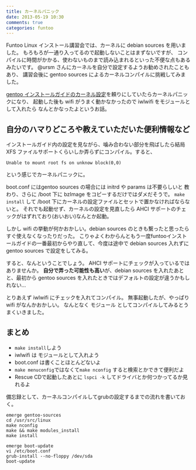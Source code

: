 ```yaml
---
title: カーネルパニック
date: 2013-05-19 10:30
comments: true
categories: funtoo
---
```


Funtoo Linux インストール講習会では、カーネルに debian sources を用いました。
もろもろが一通り入ってるので起動しないことはまずないですが、
コンパイルに時間がかかる、使わないものまで読み込まれるといった不便な点もあるみたいです。
@ursm さんにカーネルを自分で設定するようお勧めされたこともあり、
講習会後に gentoo sources によるカーネルコンパイルに挑戦してみました。

[gentoo インストールガイドのカーネル設定](http://www.gentoo.org/doc/en/handbook/handbook-x86.xml?part=1&chap=7)を頼りにしていたらカーネルパニックになり、
起動した後も wifi がうまく動かなかったので iwlwifi をモジュールとして入れたら
なんとかなったよというお話。

## 自分のハマりどころや教えていただいた便利情報など

インストールガイド内の設定を見ながら、噛み合わない部分を飛ばしたら結局 XFS ファイルサポートくらいしか弄らずにコンパイル。すると、

```
Unable to mount root fs on unknow block(0,0)
```

という感じでカーネルパニックに。

boot.conf にはgentoo sources の場合には initrd や params は不要らしいと
教わり、さらに /boot 下に bzImage をコピーするだけではダメだそうで。
`make install` して /boot 下にカーネルの設定ファイルとセットで置かなければならないと。
それでも起動せず、カーネルの設定を見直したら AHCI サポートのチェックがはずれており(おいおい)なんとか起動。

しかし wifi の挙動が何かおかしい。debian sources のときも繋ったと思ったらすぐ使えなくなったりだった。
こりゃよくわからんともう一度funtooインストールガイドの一番最初からやり直して、今度は途中で debian sources 入れずに gentoo sources で設定をしてみる。

すると、なんということでしょう。 AHCI サポートにチェックが入っているではありませんか。
**自分で弄った可能性も高い**が、debian sources を入れたあとと、最初から gentoo sources を入れたときではデフォルトの設定が違うかもしれない...

とりあえず iwlwifi にチェックを入れてコンパイル。
無事起動したが、やっぱり wifi がなんかおかしい。
なんとなく モジュール としてコンパイルしてみるとうまくいきました。

## まとめ

* `make install`しよう
* iwlwifi は モジュールとして入れよう
* boot.conf は書くことほとんどないよ
* `make menuconfig`ではなくて`make nconfig` すると検索とかできて便利だよ
* Rescue CDで起動したあとに `lspci -k` してドライバとか何つかってるか見れるよ

備忘録として、カーネルコンパイルしてgrubの設定するまでの流れを書いておく。

```
emerge gentoo-sources
cd /usr/src/linux
make nconfig
make && make modules_install
make install

emerge boot-update
vi /etc/boot.conf
grub-install --no-floppy /dev/sda
boot-update
```
